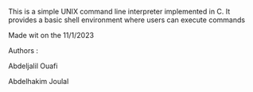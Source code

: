 This is a simple UNIX command line interpreter implemented in C.
It provides a basic shell environment where users can execute commands

Made wit  on the 11/1/2023

Authors :

Abdeljalil Ouafi

Abdelhakim Joulal
